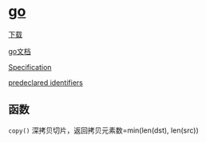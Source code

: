 # [go](https://go.dev/)

[下载](https://go.dev/dl/)

[go文档](https://go.dev/doc/)

[Specification](https://go.dev/ref/spec)

[predeclared identifiers](https://pkg.go.dev/builtin)

## 函数

`copy()` 深拷贝切片，返回拷贝元素数=min(len(dst), len(src))
